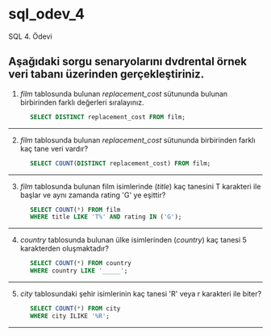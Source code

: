 # sql_odev_4
SQL 4. Ödevi

## Aşağıdaki sorgu senaryolarını dvdrental örnek veri tabanı üzerinden gerçekleştiriniz.

1. *film* tablosunda bulunan *replacement_cost* sütununda bulunan birbirinden farklı değerleri sıralayınız.
    
```SQL
      SELECT DISTINCT replacement_cost FROM film;
```

***

2. *film* tablosunda bulunan *replacement_cost* sütununda birbirinden farklı kaç tane veri vardır?
    
```SQL
      SELECT COUNT(DISTINCT replacement_cost) FROM film;
```

***    
    
3. *film* tablosunda bulunan film isimlerinde (*title*) kaç tanesini T karakteri ile başlar ve aynı zamanda rating 'G' ye eşittir?
    
```SQL
      SELECT COUNT(*) FROM film
      WHERE title LIKE 'T%' AND rating IN ('G');
```

***    
    
4. *country* tablosunda bulunan ülke isimlerinden (*country*) kaç tanesi 5 karakterden oluşmaktadır?
    
```SQL
      SELECT COUNT(*) FROM country
      WHERE country LIKE '_____';
```

***    
    
5. *city* tablosundaki şehir isimlerinin kaç tanesi 'R' veya r karakteri ile biter?

```SQL
      SELECT COUNT(*) FROM city
      WHERE city ILIKE '%R';
```

***
